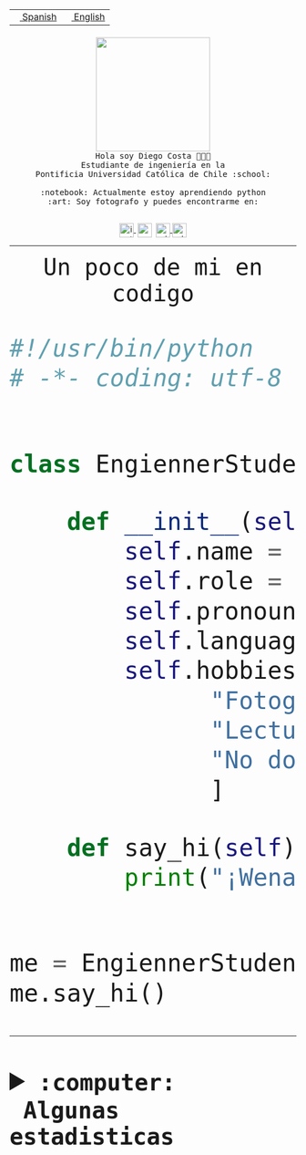 <table border="0"  align="right">
 <tr><td><a href="README.md"><img src="https://upload.wikimedia.org/wikipedia/commons/thumb/8/89/Bandera_de_Espa%C3%B1a.svg/1200px-Bandera_de_Espa%C3%B1a.svg.png" height="10"> Spanish</a></td>
 <td><a href="README.en.md"><img src="https://upload.wikimedia.org/wikipedia/commons/a/a4/Flag_of_the_United_States.svg" height="10"> English</a></td></tr>
</table><br><br><br>


<p align="center">
  <img src="https://github.com/diegocostares/diegocostares/blob/main/Images/aaa2.gif?raw=true" height="200px" weight="200px">
  <br><samp>
    Hola soy Diego Costa 👨🏻‍💻<br>
    Estudiante de ingeniería en la <br>
    Pontificia Universidad Católica de Chile :school:<br>
  <br>
    :notebook: Actualmente estoy aprendiendo python <br>
    :art: Soy fotografo y puedes encontrarme en: <br>
  <br></samp>
  
</p>

<p align="center">
   <a href="https://instagram.com/diegocosta_no" target="blank">
    <img 
    align="center" src="https://cdn.jsdelivr.net/npm/simple-icons@3.0.1/icons/instagram.svg" alt="instagram" height="25px" width="25px" />
  </a>
  <a style="border: 3px solid; color: white;"href="https://t.me/diegocosta_no" target="blank">
  <img
  align="center" alt="Telegram" width="25px" src="https://icons-for-free.com/iconfiles/png/512/Telegram-1324888767380505522.png" />
</a>
<a href="https://api.whatsapp.com/send?phone=56971897835&text=Hola!" target="blank">
  <img
  align="center" alt="wtsp" width="25px" src="https://img.icons8.com/pastel-glyph/2x/whatsapp--v2.png" />
</a>
<a href="https://www.linkedin.com/in/diego-costa-786249213/" target="blank">
  <img
  align="center" alt="wtsp" width="25px" src="https://img.icons8.com/metro/452/linkedin.png" />
</a>

  </a>
</p>

---


<p align="center"><font size="25"><samp>Un poco de mi en codigo</samp></front></p>


```python
#!/usr/bin/python
# -*- coding: utf-8 -*-


class EngiennerStudent:

    def __init__(self):
        self.name = "Diego Costa"
        self.role = "Estudiante"
        self.pronouns = "he/him"
        self.language_spoken = ["es_CL", "en_US"]
        self.hobbies = [
              "Fotografia",
              "Lectura",
              "No dormir",
              ]

    def say_hi(self):
        print("¡Wena mundo!")


me = EngiennerStudent()
me.say_hi()
```
---
<details>
  <summary><b><samp>:computer: &nbsp;Algunas estadisticas</samp></b></summary>
  <br/></p>

<!--START_SECTION:waka-->
![Code Time](http://img.shields.io/badge/Code%20Time-865%20hrs%2040%20mins-blue)

**Soy nocturno 🦉** 

```text
🌞 Mañana                 9 commits           ░░░░░░░░░░░░░░░░░░░░░░░░░   00.36 % 
🌆 Día                    744 commits         ████████░░░░░░░░░░░░░░░░░   30.10 % 
🌃 Tarde                  1091 commits        ███████████░░░░░░░░░░░░░░   44.13 % 
🌙 Noche                  628 commits         ██████░░░░░░░░░░░░░░░░░░░   25.40 % 
```
📅 **Soy más productivo los Martes** 

```text
Lunes                    391 commits         ████░░░░░░░░░░░░░░░░░░░░░   15.82 % 
Martes                   495 commits         █████░░░░░░░░░░░░░░░░░░░░   20.02 % 
Miércoles                311 commits         ███░░░░░░░░░░░░░░░░░░░░░░   12.58 % 
Jueves                   305 commits         ███░░░░░░░░░░░░░░░░░░░░░░   12.34 % 
Viernes                  389 commits         ████░░░░░░░░░░░░░░░░░░░░░   15.74 % 
Sábado                   212 commits         ██░░░░░░░░░░░░░░░░░░░░░░░   08.58 % 
Domingo                  369 commits         ████░░░░░░░░░░░░░░░░░░░░░   14.93 % 
```


📊 **Esta semana me dediqué a** 

```text
🐱‍💻 Proyectos: 
2023-1-S4-Grupo2-Scraper 25 hrs 37 mins      ███████████████████░░░░░░   77.26 % 
private-test             6 hrs 32 mins       █████░░░░░░░░░░░░░░░░░░░░   19.71 % 
proyecto-grupo-31        37 mins             ░░░░░░░░░░░░░░░░░░░░░░░░░   01.89 % 
gpti-scrapper-main       22 mins             ░░░░░░░░░░░░░░░░░░░░░░░░░   01.14 % 
```


 Last Updated on 02/05/2023 12:37:26 UTC
<!--END_SECTION:waka-->
  
  

<p align="center"> <img src="https://github-readme-stats.vercel.app/api?username=diegocostares&show_icons=true&theme=ayu-mirage" alt="abhisheknaiidu" /></p>
 
</details>
